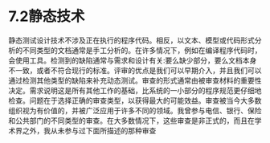 # 7.2静态技术

静态测试设计技术不涉及正在执行的程序代码。相反，以文本、模型或代码形式分析的不同类型的文档通常是手工分析的。在许多情况下，例如在编译程序代码时，会使用工具。检测到的缺陷通常与需求和设计有关:要么缺少部分，要么文档本身不一致，或者不符合现行的标准。评审的优点是我们可以早期介入，并且我们可以通过检测其他类型的缺陷来补充动态测试。审查的形式通常由被审查材料的重要性决定。需求说明这是所有其他工作的基础，比系统的一小部分的程序规范更仔细地检查。问题在于选择正确的审查类型，以获得最大的可能效益。审查被当今大多数组织视为有价值的，并被广泛应用于许多不同的领域。我曾参与电信、银行、保险和公共部门的不同类型的审查。在大多数情况下，这些审查是非正式的，而且在学术界之外，我从未参与过下面所描述的那种审查
